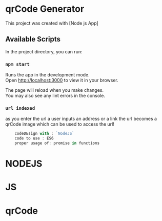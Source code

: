 # qrCode Generator

This project was created with [Node js App]
## Available Scripts

In the project directory, you can run:

### `npm start`

Runs the app in the development mode.\
Open [http://localhost:3000](http://localhost:3000) to view it in your browser.

The page will reload when you make changes.\
You may also see any lint errors in the console.

### `url indexed`
as you enter the url
a user inputs an address or a link
the url becomes a qrCode image
which can be used to access the url!

```ts
    codeDEsign with : `NodeJS`
    code to use : ES6
    proper usage of: promise in functions
```` 

# NODEJS
# JS
# qrCode